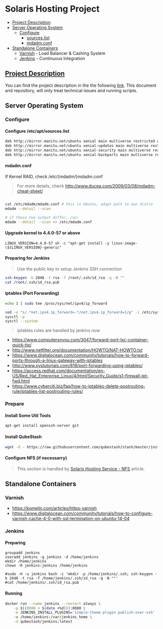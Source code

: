 # Solaris Hosting Project

* [Project Description](#project-description)
* [Server Operating System](#server-operating-system)
  * [Configure](#configure)
    * [sources.list](#)
    * [mdadm.conf](#mdamd-conf)
* [Standalone Containers](#)
  * [Varnish](#varnish) - Load Balancer & Cashing System
  * [Jenkins](#jenkins) - Continuous Integration

## [Project Description](https://docs.google.com/document/d/1yIL9FuCW8ZtKg7DTPA2h2rI-LjoQJx7LS-whFkSfJkc)

You can find the project description in the the following [link](https://docs.google.com/document/d/1yIL9FuCW8ZtKg7DTPA2h2rI-LjoQJx7LS-whFkSfJkc). This document and repository, will only treat technical issues and running scripts.

## Server Operating System

### Configure

#### Configure /etc/apt/sources.list

```bash
deb http://mirror.manitu.net/ubuntu xenial main multiverse restricted universe
deb http://mirror.manitu.net/ubuntu xenial-updates main multiverse restricted universe
deb http://mirror.manitu.net/ubuntu xenial-security main multiverse restricted universe
deb http://mirror.manitu.net/ubuntu xenial-backports main multiverse restricted universe
```

#### mdadm.conf

If Kernel RAID, check /etc/(mdadm/)mdadm.conf

> For more details, check http://www.ducea.com/2009/03/08/mdadm-cheat-sheet/

```bash

cat /etc/mdadm/mdadm.conf # this is Ubuntu, adapt path to own distro
mdadm --detail --scan

# if these two output differ, run:
mdadm --detail --scan >> /etc/mdadm.conf

```

#### Upgrade kernel to 4.4.0-57 or above

```
LINUX_VERSION=4.4.0-57 sh -c "apt-get install -y linux-image-\${LINUX_VERSION}-generic"
```

#### Preparing for Jenkins

> Use the public key to setup Jenkins SSH connection

```bash
ssh-keygen -b 2048 -t rsa -f /root/.ssh/id_rsa -q -N ""
cat /root/.ssh/id_rsa.pub
```

#### iptables (Port Forwarding)

```bash
echo 1 | sudo tee /proc/sys/net/ipv4/ip_forward

sed -e "s/.*net.ipv4.ip_forward=.*/net.ipv4.ip_forward=1/g" -i /etc/sysctl.conf
sysctl -p
sysctl --system
```

> iptables rules are handled by jenkins now

* https://www.computersnyou.com/3047/forward-port-lxc-container-quick-tip/
* http://www.netfilter.org/documentation/HOWTO/NAT-HOWTO.txt
* https://www.digitalocean.com/community/tutorials/how-to-forward-ports-through-a-linux-gateway-with-iptables
* http://www.systutorials.com/816/port-forwarding-using-iptables/
* https://access.redhat.com/documentation/en-US/Red_Hat_Enterprise_Linux/4/html/Security_Guide/s1-firewall-ipt-fwd.html
* https://www.cyberciti.biz/faq/how-to-iptables-delete-postrouting-rule/iptables-list-postrouting-rules/

### Prepare


#### Install Some Util Tools

```bash
apt-get install openssh-server git
```

#### Install QubeStash

```bash
wget -O - https://raw.githubusercontent.com/qubestash/stash/master/install-lxc.sh | bash
```

#### Configure NFS (if necessarry)

> This section is handled by [Solaris Hosting Service - NFS](doc/nfs-install.md) article.

## Standalone Containers

### Varnish

* https://komelin.com/articles/https-varnish
* https://www.digitalocean.com/community/tutorials/how-to-configure-varnish-cache-4-0-with-ssl-termination-on-ubuntu-14-04

### Jenkins

#### Preparing

```
groupadd jenkins
useradd jenkins -g jenkins -d /home/jenkins
mkdir /home/jenkins
chown -R jenkins:jenkins /home/jenkins

#sudo -H -u jenkins bash -c 'mkdir -p /home/jenkins/.ssh; ssh-keygen -b 2048 -t rsa -f /home/jenkins/.ssh/id_rsa -q -N ""'
#cat /home/jenkins/.ssh/id_rsa.pub
```

#### Running

```bash
docker run --name jenkins --restart always \
    -p $((8000 + $(date +%d))):8080 \
    -e JENKINS_INSTALL_PLUGINS='simple-theme-plugin publish-over-ssh'
    -v /home/jenkins:/var/jenkins_home \
    -d qubestash/jenkins:latest 
```